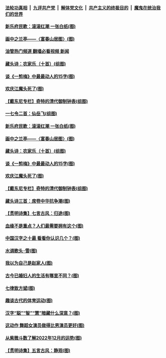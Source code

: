 ####  [法轮功真相](../../../../basic/blob/master/README.md?t=12030803) &nbsp;|&nbsp; [九评共产党](../../../../9ping.md/blob/master/README.md?t=12030803) &nbsp;|&nbsp; [解体党文化](../../../../jtdwh.md/blob/master/README.md?t=12030803)  &nbsp;|&nbsp; [共产主义的终极目的](../../../../gczydzjmd.md/blob/master/README.md?t=12030803) &nbsp;|&nbsp; [魔鬼在统治我们的世界](../../../../mgztzwmdsj.md/blob/master/README.md?t=12030803) 

#### [新乐府民歌：滚滚红潮 一张白纸(图)](../pages/p7/1023052.md?t=12030803) 

#### [画中之兰亭——〈富春山居图〉(图)](../pages/p7/1022721.md?t=12030803) 

#### [油管热门频道 翻墙必看视频 新闻](http://129.146.143.75:81/youtube.html?12030803)

#### [藏头诗：农家乐（十首）(组图)](../pages/p7/1022811.md?t=12030803) 

#### [谈《一剪梅》中最最动人的15字(图)](../pages/p7/1022341.md?t=12030803) 

#### [欢庆江魔头死了(图)](../pages/p7/1023002.md?t=12030803) 

#### [【戴东尼专栏】奇特的清代御制钟表(组图)](../pages/p7/1012028.md?t=12030803) 

#### [一七令二首：仙岳飞(组图)](../pages/p7/1022715.md?t=12030803) 

#### [新乐府民歌：滚滚红潮 一张白纸(图)](../pages/p7/1023052.md?t=12030803) 

#### [画中之兰亭——〈富春山居图〉(图)](../pages/p7/1022721.md?t=12030803) 

#### [藏头诗：农家乐（十首）(组图)](../pages/p7/1022811.md?t=12030803) 

#### [谈《一剪梅》中最最动人的15字(图)](../pages/p7/1022341.md?t=12030803) 

#### [欢庆江魔头死了(图)](../pages/p7/1023002.md?t=12030803) 

#### [【戴东尼专栏】奇特的清代御制钟表(组图)](../pages/p7/1012028.md?t=12030803) 

#### [藏头诗三首：席卷中华抗争潮(图)](../pages/p7/1022920.md?t=12030803) 

#### [【贯明诗集】七言古风：归途(图)](../pages/p7/1022974.md?t=12030803) 

#### [血缘不是重点？人们最需要拥有这个(图)](../pages/p7/1022617.md?t=12030803) 

#### [中国汉字之十最 看看你认识几个？(图)](../pages/p7/1020314.md?t=12030803) 

#### [水调歌头･雪(图)](../pages/p7/1022865.md?t=12030803) 

#### [我以为自己是赵家人(图)](../pages/p7/1022345.md?t=12030803) 

#### [古今已婚妇人的生活有哪里不同？(图)](../pages/p7/1022332.md?t=12030803) 

#### [七律致方斌(图)](../pages/p7/1022343.md?t=12030803) 

#### [趣谈古代的体育运动(图)](../pages/p7/1022417.md?t=12030803) 

#### [汉字“聪”“智”“慧”暗藏什么深意？﻿(图)](../pages/p7/1022069.md?t=12030803) 

#### [这动作 舞蹈女演员做得比男演员更好(图)](../pages/p7/1022369.md?t=12030803) 

#### [从紫微斗数了解2022年12月的运势(图)](../pages/p7/1022464.md?t=12030803) 

#### [【贯明诗集】五言古风：静观(图)](../pages/p7/1022758.md?t=12030803) 

<img src='http://gfw-breaker.win/goodnews/indexes/p7.md' width='0px' height='0px'/>
